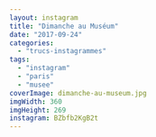 ```yaml
---
layout: instagram
title: "Dimanche au Muséum"
date: "2017-09-24"
categories: 
  - "trucs-instagrammes"
tags: 
  - "instagram"
  - "paris"
  - "musee"
coverImage: dimanche-au-museum.jpg
imgWidth: 360
imgHeight: 269
instagram: BZbfb2KgB2t
---
```

